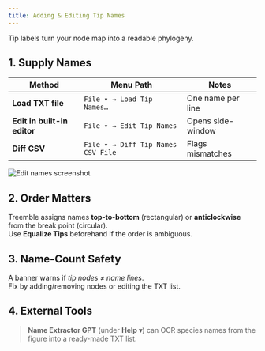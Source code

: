 ```yaml
---
title: Adding & Editing Tip Names
---
```


Tip labels turn your node map into a readable phylogeny.

## 1. Supply Names

| Method | Menu Path | Notes |
|--------|-----------|-------|
| **Load TXT file** | `File ▾ → Load Tip Names…` | One name per line |
| **Edit in built-in editor** | `File ▾ → Edit Tip Names` | Opens side-window |
| **Diff CSV** | `File ▾ → Diff Tip Names CSV File` | Flags mismatches |

![Edit names screenshot](https://via.placeholder.com/800x400?text=UI+Overview)

## 2. Order Matters

Treemble assigns names **top-to-bottom** (rectangular) or **anticlockwise** from the break point (circular).  
Use **Equalize Tips** beforehand if the order is ambiguous.

## 3. Name-Count Safety

A banner warns if *tip nodes ≠ name lines*.  
Fix by adding/removing nodes or editing the TXT list.

## 4. External Tools

> **Name Extractor GPT** (under **Help ▾**) can OCR species names from the figure into a ready-made TXT list.
